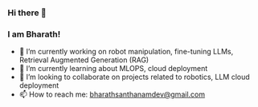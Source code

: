 ### Hi there 👋

### I am Bharath!

- 🔭 I’m currently working on robot manipulation, fine-tuning LLMs, Retrieval Augmented Generation (RAG)
- 🌱 I’m currently learning about MLOPS, cloud deployment
- 👯 I’m looking to collaborate on projects related to robotics, LLM cloud deployment
- 📫 How to reach me: bharathsanthanamdev@gmail.com


